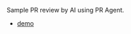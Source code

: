 Sample PR review by AI using PR Agent.
- [demo]([https://github.com/takumi-saito/pr-agent-sample/pull/4#issue-2211851248](https://github.com/takumi-saito/PRAgentSample/pull/1))
